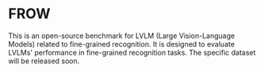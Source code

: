 # FROW
This is an open-source benchmark for LVLM (Large Vision-Language Models) related to fine-grained recognition. It is designed to evaluate LVLMs' performance in fine-grained recognition tasks. The specific dataset will be released soon.
